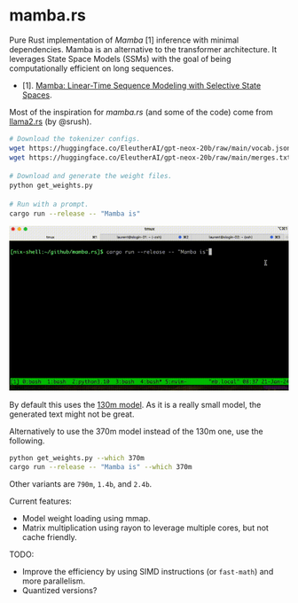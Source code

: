# mamba.rs

Pure Rust implementation of *Mamba* [1] inference with minimal dependencies.
Mamba is an alternative to the transformer architecture. It leverages State
Space Models (SSMs) with the goal of being computationally efficient on long
sequences.

- [1]. [Mamba: Linear-Time Sequence Modeling with Selective State Spaces](https://arxiv.org/abs/2312.00752).

Most of the inspiration for *mamba.rs* (and some of the code) come from
[llama2.rs](https://github.com/srush/llama2.rs) (by @srush).

```bash
# Download the tokenizer configs.
wget https://huggingface.co/EleutherAI/gpt-neox-20b/raw/main/vocab.json
wget https://huggingface.co/EleutherAI/gpt-neox-20b/raw/main/merges.txt

# Download and generate the weight files.
python get_weights.py

# Run with a prompt.
cargo run --release -- "Mamba is"
```

![Mamba Is](media/mamba.gif)

By default this uses the [130m model](https://huggingface.co/state-spaces/mamba-130m).
As it is a really small model, the generated text might not be great.

Alternatively to use the 370m model instead of the 130m one, use the following.
```bash
python get_weights.py --which 370m
cargo run --release -- "Mamba is" --which 370m
```
Other variants are `790m`, `1.4b`, and `2.4b`.

Current features:

- Model weight loading using mmap.
- Matrix multiplication using rayon to leverage multiple cores, but not cache
  friendly.

TODO:

- Improve the efficiency by using SIMD instructions (or `fast-math`) and more parallelism.
- Quantized versions?
